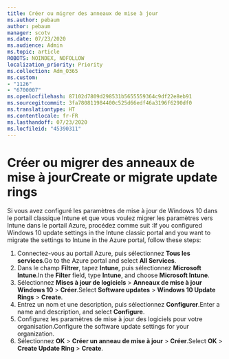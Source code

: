 ```yaml
---
title: Créer ou migrer des anneaux de mise à jour
ms.author: pebaum
author: pebaum
manager: scotv
ms.date: 07/23/2020
ms.audience: Admin
ms.topic: article
ROBOTS: NOINDEX, NOFOLLOW
localization_priority: Priority
ms.collection: Adm_O365
ms.custom:
- "1126"
- "6700007"
ms.openlocfilehash: 87102d7809d298531b5655559364c9df22e8eb91
ms.sourcegitcommit: 3fa780811984400c525d66edf46a3196f6290df0
ms.translationtype: HT
ms.contentlocale: fr-FR
ms.lasthandoff: 07/23/2020
ms.locfileid: "45390311"
---
```

# <a name="create-or-migrate-update-rings"></a><span data-ttu-id="efbfe-102">Créer ou migrer des anneaux de mise à jour</span><span class="sxs-lookup"><span data-stu-id="efbfe-102">Create or migrate update rings</span></span>

<span data-ttu-id="efbfe-103">Si vous avez configuré les paramètres de mise à jour de Windows 10 dans le portail classique Intune et que vous voulez migrer les paramètres vers Intune dans le portail Azure, procédez comme suit :</span><span class="sxs-lookup"><span data-stu-id="efbfe-103">If you configured Windows 10 update settings in the Intune classic portal and you want to migrate the settings to Intune in the Azure portal, follow these steps:</span></span>

1.  <span data-ttu-id="efbfe-104">Connectez-vous au portail Azure, puis sélectionnez **Tous les services**.</span><span class="sxs-lookup"><span data-stu-id="efbfe-104">Go to the Azure portal and select  **All Services**.</span></span>
2.  <span data-ttu-id="efbfe-105">Dans le champ **Filtrer**, tapez **Intune**, puis sélectionnez **Microsoft Intune**.</span><span class="sxs-lookup"><span data-stu-id="efbfe-105">In the  **Filter**  field, type  **Intune**, and choose  **Microsoft Intune**.</span></span>
3.  <span data-ttu-id="efbfe-106">Sélectionnez **Mises à jour de logiciels**  >  **Anneaux de mise à jour Windows 10**  >  **Créer**.</span><span class="sxs-lookup"><span data-stu-id="efbfe-106">Select  **Software updates**  >  **Windows 10 Update Rings**  >  **Create**.</span></span>
4.  <span data-ttu-id="efbfe-107">Entrez un nom et une description, puis sélectionnez **Configurer**.</span><span class="sxs-lookup"><span data-stu-id="efbfe-107">Enter a name and description, and select  **Configure**.</span></span>
5.  <span data-ttu-id="efbfe-108">Configurez les paramètres de mise à jour des logiciels pour votre organisation.</span><span class="sxs-lookup"><span data-stu-id="efbfe-108">Configure the software update settings for your organization.</span></span>
6.  <span data-ttu-id="efbfe-109">Sélectionnez **OK** > **Créer un anneau de mise à jour** > **Créer**.</span><span class="sxs-lookup"><span data-stu-id="efbfe-109">Select  **OK** > **Create Update Ring** > **Create**.</span></span>